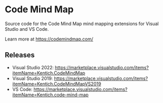 # Code Mind Map

Source code for the Code Mind Map mind mapping extensions for Visual Studio and VS Code.

Learn more at https://codemindmap.com/

## Releases

* Visual Studio 2022: https://marketplace.visualstudio.com/items?itemName=Kentich.CodeMindMap
* Visual Studio 2019: https://marketplace.visualstudio.com/items?itemName=Kentich.CodeMindMapVS2019
* VS Code: https://marketplace.visualstudio.com/items?itemName=Kentich.code-mind-map